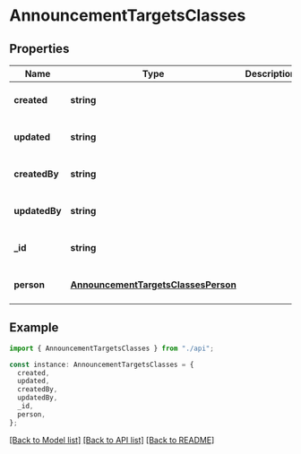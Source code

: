 # AnnouncementTargetsClasses

## Properties

| Name          | Type                                                                        | Description | Notes                             |
| ------------- | --------------------------------------------------------------------------- | ----------- | --------------------------------- |
| **created**   | **string**                                                                  |             | [optional] [default to undefined] |
| **updated**   | **string**                                                                  |             | [optional] [default to undefined] |
| **createdBy** | **string**                                                                  |             | [optional] [default to undefined] |
| **updatedBy** | **string**                                                                  |             | [optional] [default to undefined] |
| **\_id**      | **string**                                                                  |             | [optional] [default to undefined] |
| **person**    | [**AnnouncementTargetsClassesPerson**](AnnouncementTargetsClassesPerson.md) |             | [optional] [default to undefined] |

## Example

```typescript
import { AnnouncementTargetsClasses } from "./api";

const instance: AnnouncementTargetsClasses = {
  created,
  updated,
  createdBy,
  updatedBy,
  _id,
  person,
};
```

[[Back to Model list]](../README.md#documentation-for-models) [[Back to API list]](../README.md#documentation-for-api-endpoints) [[Back to README]](../README.md)
